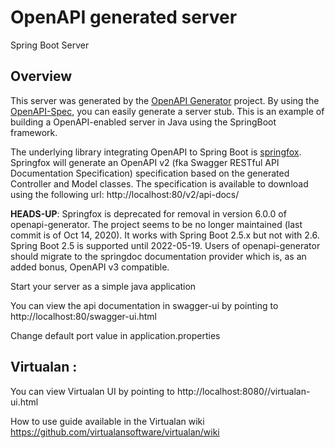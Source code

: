 # OpenAPI generated server

Spring Boot Server

## Overview
This server was generated by the [OpenAPI Generator](https://openapi-generator.tech) project.
By using the [OpenAPI-Spec](https://openapis.org), you can easily generate a server stub.
This is an example of building a OpenAPI-enabled server in Java using the SpringBoot framework.

The underlying library integrating OpenAPI to Spring Boot is [springfox](https://github.com/springfox/springfox).
Springfox will generate an OpenAPI v2 (fka Swagger RESTful API Documentation Specification) specification based on the
generated Controller and Model classes. The specification is available to download using the following url:
http://localhost:80/v2/api-docs/

**HEADS-UP**: Springfox is deprecated for removal in version 6.0.0 of openapi-generator. The project seems to be no longer
maintained (last commit is of Oct 14, 2020). It works with Spring Boot 2.5.x but not with 2.6. Spring Boot 2.5 is
supported until 2022-05-19. Users of openapi-generator should migrate to the springdoc documentation provider which is,
as an added bonus, OpenAPI v3 compatible.



Start your server as a simple java application

You can view the api documentation in swagger-ui by pointing to
http://localhost:80/swagger-ui.html

Change default port value in application.properties

## Virtualan :

You can view Virtualan UI by pointing to
http://localhost:8080//virtualan-ui.html

How to use guide available in the Virtualan wiki
https://github.com/virtualansoftware/virtualan/wiki
